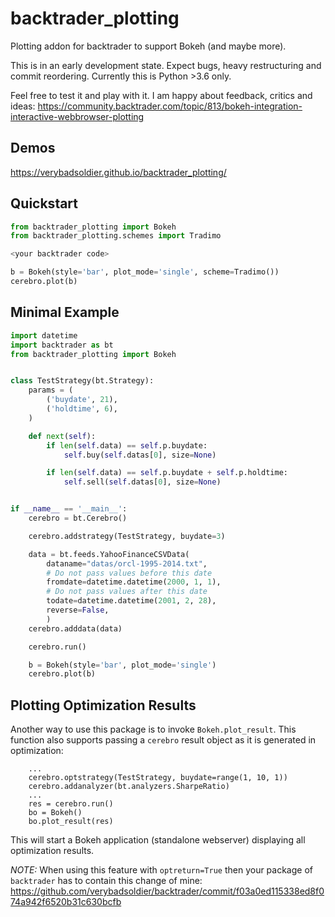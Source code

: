 # backtrader_plotting
Plotting addon for backtrader to support Bokeh (and maybe more).

This is in an early development state. Expect bugs, heavy restructuring and commit reordering. 
Currently this is Python >3.6 only.

Feel free to test it and play with it. I am happy about feedback, critics and ideas:
https://community.backtrader.com/topic/813/bokeh-integration-interactive-webbrowser-plotting

## Demos
https://verybadsoldier.github.io/backtrader_plotting/

## Quickstart

```python
from backtrader_plotting import Bokeh
from backtrader_plotting.schemes import Tradimo

<your backtrader code>

b = Bokeh(style='bar', plot_mode='single', scheme=Tradimo())
cerebro.plot(b)
```

## Minimal Example
```python
import datetime
import backtrader as bt
from backtrader_plotting import Bokeh


class TestStrategy(bt.Strategy):
    params = (
        ('buydate', 21),
        ('holdtime', 6),
    )

    def next(self):
        if len(self.data) == self.p.buydate:
            self.buy(self.datas[0], size=None)

        if len(self.data) == self.p.buydate + self.p.holdtime:
            self.sell(self.datas[0], size=None)


if __name__ == '__main__':
    cerebro = bt.Cerebro()

    cerebro.addstrategy(TestStrategy, buydate=3)

    data = bt.feeds.YahooFinanceCSVData(
        dataname="datas/orcl-1995-2014.txt",
        # Do not pass values before this date
        fromdate=datetime.datetime(2000, 1, 1),
        # Do not pass values after this date
        todate=datetime.datetime(2001, 2, 28),
        reverse=False,
        )
    cerebro.adddata(data)

    cerebro.run()

    b = Bokeh(style='bar', plot_mode='single')
    cerebro.plot(b)
```

## Plotting Optimization Results
Another way to use this package is to invoke `Bokeh.plot_result`. This function also supports passing a `cerebro` result object as it is generated in optimization:

```
    ...
    cerebro.optstrategy(TestStrategy, buydate=range(1, 10, 1))
    cerebro.addanalyzer(bt.analyzers.SharpeRatio)
    ...
    res = cerebro.run()
    bo = Bokeh()
    bo.plot_result(res)
```

This will start a Bokeh application (standalone webserver) displaying all optimization results.

*NOTE:* When using this feature with `optreturn=True` then your package of `backtrader` has to contain this change of mine:
https://github.com/verybadsoldier/backtrader/commit/f03a0ed115338ed8f074a942f6520b31c630bcfb
